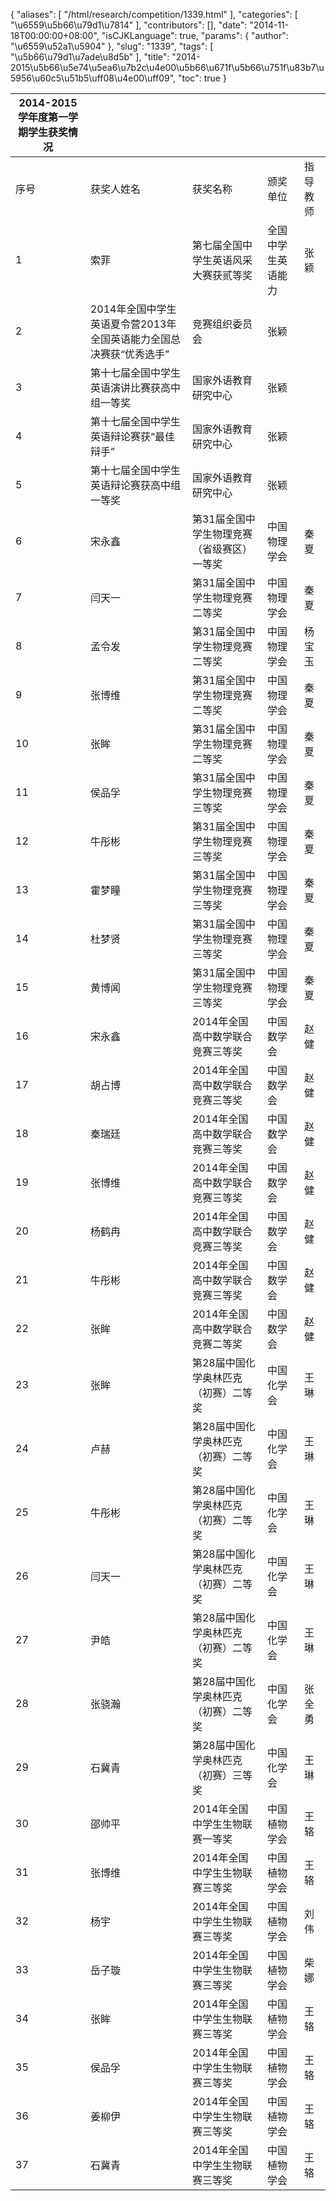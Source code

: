 {
    "aliases": [
        "/html/research/competition/1339.html"
    ],
    "categories": [
        "\u6559\u5b66\u79d1\u7814"
    ],
    "contributors": [],
    "date": "2014-11-18T00:00:00+08:00",
    "isCJKLanguage": true,
    "params": {
        "author": "\u6559\u52a1\u5904"
    },
    "slug": "1339",
    "tags": [
        "\u5b66\u79d1\u7ade\u8d5b"
    ],
    "title": "2014-2015\u5b66\u5e74\u5ea6\u7b2c\u4e00\u5b66\u671f\u5b66\u751f\u83b7\u5956\u60c5\u51b5\uff08\u4e00\uff09",
    "toc": true
}


| 2014-2015学年度第一学期学生获奖情况 | | | | |
| --- | --- | --- | --- | --- |
| 序号 | 获奖人姓名 | 获奖名称 | 颁奖单位 | 指导教师 |
| 1 | 索菲 | 第七届全国中学生英语风采大赛获贰等奖 | 全国中学生英语能力 | 张颖 |
| 2 | 2014年全国中学生英语夏令营2013年全国英语能力全国总决赛获“优秀选手” | 竞赛组织委员会 | 张颖 |
| 3 | 第十七届全国中学生英语演讲比赛获高中组一等奖 | 国家外语教育研究中心 | 张颖 |
| 4 | 第十七届全国中学生英语辩论赛获“最佳辩手” | 国家外语教育研究中心 | 张颖 |
| 5 | 第十七届全国中学生英语辩论赛获高中组一等奖 | 国家外语教育研究中心 | 张颖 |
| 6 | 宋永鑫 | 第31届全国中学生物理竞赛（省级赛区）一等奖 | 中国物理学会 | 秦夏 |
| 7 | 闫天一 | 第31届全国中学生物理竞赛二等奖 | 中国物理学会 | 秦夏 |
| 8 | 孟令发 | 第31届全国中学生物理竞赛二等奖 | 中国物理学会 | 杨宝玉 |
| 9 | 张博维 | 第31届全国中学生物理竞赛二等奖 | 中国物理学会 | 秦夏 |
| 10 | 张眸 | 第31届全国中学生物理竞赛二等奖 | 中国物理学会 | 秦夏 |
| 11 | 侯品孚 | 第31届全国中学生物理竞赛三等奖 | 中国物理学会 | 秦夏 |
| 12 | 牛彤彬 | 第31届全国中学生物理竞赛三等奖 | 中国物理学会 | 秦夏 |
| 13 | 霍梦瞳 | 第31届全国中学生物理竞赛三等奖 | 中国物理学会 | 秦夏 |
| 14 | 杜梦贤 | 第31届全国中学生物理竞赛三等奖 | 中国物理学会 | 秦夏 |
| 15 | 黄博闻 | 第31届全国中学生物理竞赛三等奖 | 中国物理学会 | 秦夏 |
| 16 | 宋永鑫 | 2014年全国高中数学联合竞赛三等奖 | 中国数学会 | 赵健 |
| 17 | 胡占博 | 2014年全国高中数学联合竞赛三等奖 | 中国数学会 | 赵健 |
| 18 | 秦瑞廷 | 2014年全国高中数学联合竞赛三等奖 | 中国数学会 | 赵健 |
| 19 | 张博维 | 2014年全国高中数学联合竞赛三等奖 | 中国数学会 | 赵健 |
| 20 | 杨鹤冉 | 2014年全国高中数学联合竞赛三等奖 | 中国数学会 | 赵健 |
| 21 | 牛彤彬 | 2014年全国高中数学联合竞赛三等奖 | 中国数学会 | 赵健 |
| 22 | 张眸 | 2014年全国高中数学联合竞赛二等奖 | 中国数学会 | 赵健 |
| 23 | 张眸 | 第28届中国化学奥林匹克（初赛）二等奖 | 中国化学会 | 王琳 |
| 24 | 卢赫 | 第28届中国化学奥林匹克（初赛）二等奖 | 中国化学会 | 王琳 |
| 25 | 牛彤彬 | 第28届中国化学奥林匹克（初赛）二等奖 | 中国化学会 | 王琳 |
| 26 | 闫天一 | 第28届中国化学奥林匹克（初赛）二等奖 | 中国化学会 | 王琳 |
| 27 | 尹皓 | 第28届中国化学奥林匹克（初赛）二等奖 | 中国化学会 | 王琳 |
| 28 | 张骁瀚 | 第28届中国化学奥林匹克（初赛）二等奖 | 中国化学会 | 张全勇 |
| 29 | 石冀青 | 第28届中国化学奥林匹克（初赛）三等奖 | 中国化学会 | 王琳 |
| 30 | 邵帅平 | 2014年全国中学生生物联赛一等奖 | 中国植物学会 | 王辂 |
| 31 | 张博维 | 2014年全国中学生生物联赛三等奖 | 中国植物学会 | 王辂 |
| 32 | 杨宇 | 2014年全国中学生生物联赛三等奖 | 中国植物学会 | 刘伟 |
| 33 | 岳子璇 | 2014年全国中学生生物联赛三等奖 | 中国植物学会 | 柴娜 |
| 34 | 张眸 | 2014年全国中学生生物联赛三等奖 | 中国植物学会 | 王辂 |
| 35 | 侯品孚 | 2014年全国中学生生物联赛三等奖 | 中国植物学会 | 王辂 |
| 36 | 姜柳伊 | 2014年全国中学生生物联赛三等奖 | 中国植物学会 | 王辂 |
| 37 | 石冀青 | 2014年全国中学生生物联赛三等奖 | 中国植物学会 | 王辂 |


